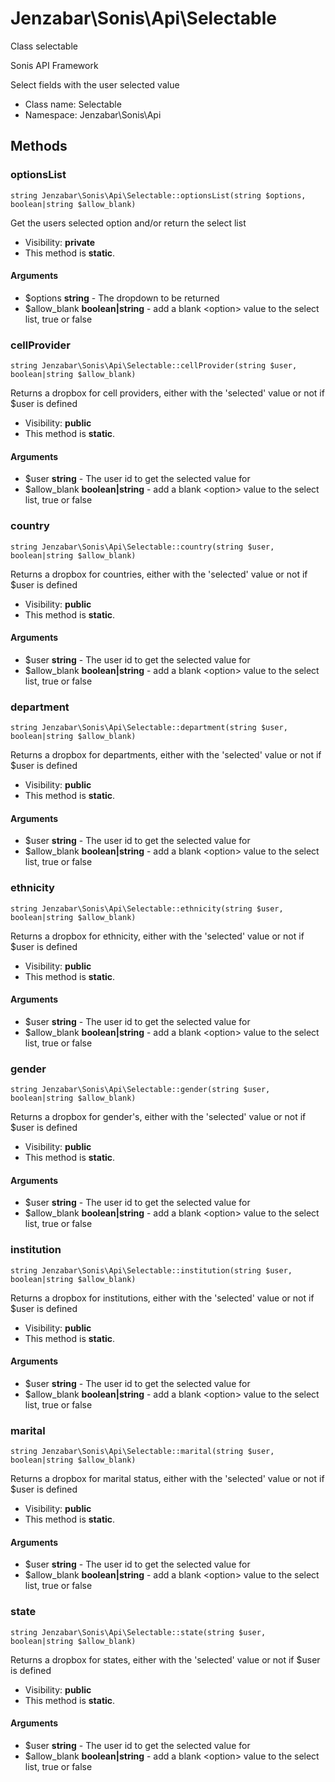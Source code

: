 Jenzabar\Sonis\Api\Selectable
===============

Class selectable

Sonis API Framework

Select fields with the user selected value


* Class name: Selectable
* Namespace: Jenzabar\Sonis\Api







Methods
-------


### optionsList

    string Jenzabar\Sonis\Api\Selectable::optionsList(string $options, boolean|string $allow_blank)

Get the users selected option and/or return the select list



* Visibility: **private**
* This method is **static**.


#### Arguments
* $options **string** - The dropdown to be returned
* $allow_blank **boolean|string** - add a blank &lt;option&gt; value to the select list, true or false



### cellProvider

    string Jenzabar\Sonis\Api\Selectable::cellProvider(string $user, boolean|string $allow_blank)

Returns a dropbox for cell providers, either with the 'selected' value or not if $user is defined



* Visibility: **public**
* This method is **static**.


#### Arguments
* $user **string** - The user id to get the selected value for
* $allow_blank **boolean|string** - add a blank &lt;option&gt; value to the select list, true or false



### country

    string Jenzabar\Sonis\Api\Selectable::country(string $user, boolean|string $allow_blank)

Returns a dropbox for countries, either with the 'selected' value or not if $user is defined



* Visibility: **public**
* This method is **static**.


#### Arguments
* $user **string** - The user id to get the selected value for
* $allow_blank **boolean|string** - add a blank &lt;option&gt; value to the select list, true or false



### department

    string Jenzabar\Sonis\Api\Selectable::department(string $user, boolean|string $allow_blank)

Returns a dropbox for departments, either with the 'selected' value or not if $user is defined



* Visibility: **public**
* This method is **static**.


#### Arguments
* $user **string** - The user id to get the selected value for
* $allow_blank **boolean|string** - add a blank &lt;option&gt; value to the select list, true or false



### ethnicity

    string Jenzabar\Sonis\Api\Selectable::ethnicity(string $user, boolean|string $allow_blank)

Returns a dropbox for ethnicity, either with the 'selected' value or not if $user is defined



* Visibility: **public**
* This method is **static**.


#### Arguments
* $user **string** - The user id to get the selected value for
* $allow_blank **boolean|string** - add a blank &lt;option&gt; value to the select list, true or false



### gender

    string Jenzabar\Sonis\Api\Selectable::gender(string $user, boolean|string $allow_blank)

Returns a dropbox for gender's, either with the 'selected' value or not if $user is defined



* Visibility: **public**
* This method is **static**.


#### Arguments
* $user **string** - The user id to get the selected value for
* $allow_blank **boolean|string** - add a blank &lt;option&gt; value to the select list, true or false



### institution

    string Jenzabar\Sonis\Api\Selectable::institution(string $user, boolean|string $allow_blank)

Returns a dropbox for institutions, either with the 'selected' value or not if $user is defined



* Visibility: **public**
* This method is **static**.


#### Arguments
* $user **string** - The user id to get the selected value for
* $allow_blank **boolean|string** - add a blank &lt;option&gt; value to the select list, true or false



### marital

    string Jenzabar\Sonis\Api\Selectable::marital(string $user, boolean|string $allow_blank)

Returns a dropbox for marital status, either with the 'selected' value or not if $user is defined



* Visibility: **public**
* This method is **static**.


#### Arguments
* $user **string** - The user id to get the selected value for
* $allow_blank **boolean|string** - add a blank &lt;option&gt; value to the select list, true or false



### state

    string Jenzabar\Sonis\Api\Selectable::state(string $user, boolean|string $allow_blank)

Returns a dropbox for states, either with the 'selected' value or not if $user is defined



* Visibility: **public**
* This method is **static**.


#### Arguments
* $user **string** - The user id to get the selected value for
* $allow_blank **boolean|string** - add a blank &lt;option&gt; value to the select list, true or false


